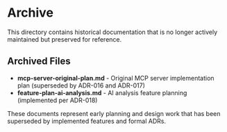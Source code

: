 # Archive

This directory contains historical documentation that is no longer actively maintained but preserved for reference.

## Archived Files

- **mcp-server-original-plan.md** - Original MCP server implementation plan (superseded by ADR-016 and ADR-017)
- **feature-plan-ai-analysis.md** - AI analysis feature planning (implemented per ADR-018)

These documents represent early planning and design work that has been superseded by implemented features and formal ADRs.
